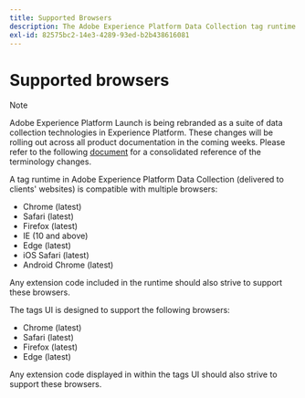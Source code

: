 ```yaml
---
title: Supported Browsers
description: The Adobe Experience Platform Data Collection tag runtime is compatible with multiple browsers.
exl-id: 82575bc2-14e3-4289-93ed-b2b438616081
---
```

# Supported browsers

>[!NOTE]
>
>Adobe Experience Platform Launch is being rebranded as a suite of data collection technologies in Experience Platform. These changes will be rolling out across all product documentation in the coming weeks. Please refer to the following [document](../launch-term-updates.md) for a consolidated reference of the terminology changes.

A tag runtime in Adobe Experience Platform Data Collection (delivered to clients' websites) is compatible with multiple browsers:

- Chrome (latest)
- Safari (latest)
- Firefox (latest)
- IE (10 and above)
- Edge (latest)
- iOS Safari (latest)
- Android Chrome (latest)

Any extension code included in the runtime should also strive to support these browsers.

The tags UI is designed to support the following browsers:

- Chrome (latest)
- Safari (latest)
- Firefox (latest)
- Edge (latest)

Any extension code displayed in within the tags UI should also strive to support these browsers.
